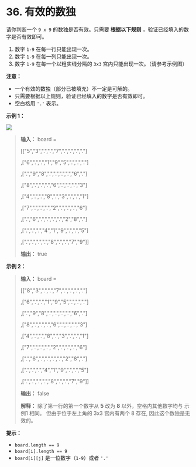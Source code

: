# 36. 有效的数独

请你判断一个 `9 x 9` 的数独是否有效。只需要 **根据以下规则**  ，验证已经填入的数字是否有效即可。

1.  数字 `1-9` 在每一行只能出现一次。
2.  数字 `1-9` 在每一列只能出现一次。
3.  数字 `1-9` 在每一个以粗实线分隔的 `3x3` 宫内只能出现一次。（请参考示例图）

**注意：**

*   一个有效的数独（部分已被填充）不一定是可解的。
*   只需要根据以上规则，验证已经填入的数字是否有效即可。
*   空白格用 `'.'` 表示。

**示例 1：**

![](http://public.file.lvshuhuai.cn/images\250px-sudoku-by-l2g-20050714svg.png)

> **输入：** board =
>
> \[\["5","3","\.","\.","7","\.","\.","\.","\."]
>
> ,\["6","\.","\.","1","9","5","\.","\.","\."]
>
> ,\["\.","9","8","\.","\.","\.","\.","6","\."]
>
> ,\["8","\.","\.","\.","6","\.","\.","\.","3"]
>
> ,\["4","\.","\.","8","\.","3","\.","\.","1"]
>
> ,\["7","\.","\.","\.","2","\.","\.","\.","6"]
>
> ,\["\.","6","\.","\.","\.","\.","2","8","\."]
>
> ,\["\.","\.","\.","4","1","9","\.","\.","5"]
>
> ,\["\.","\.","\.","\.","8","\.","\.","7","9"]]
>
> **输出：** true

**示例 2：**

> **输入：** board =
>
> \[\["8","3","\.","\.","7","\.","\.","\.","\."]
>
> ,\["6","\.","\.","1","9","5","\.","\.","\."]
>
> ,\["\.","9","8","\.","\.","\.","\.","6","\."]
>
> ,\["8","\.","\.","\.","6","\.","\.","\.","3"]
>
> ,\["4","\.","\.","8","\.","3","\.","\.","1"]
>
> ,\["7","\.","\.","\.","2","\.","\.","\.","6"]
>
> ,\["\.","6","\.","\.","\.","\.","2","8","\."]
>
> ,\["\.","\.","\.","4","1","9","\.","\.","5"]
>
> ,\["\.","\.","\.","\.","8","\.","\.","7","9"]]
>
> **输出：** false
>
> **解释：** 除了第一行的第一个数字从 **5**  改为 **8**  以外，空格内其他数字均与 示例1 相同。 但由于位于左上角的 3x3 宫内有两个 8 存在, 因此这个数独是无效的。

**提示：**

*   `board.length == 9`
*   `board[i].length == 9`
*   `board[i][j]` 是一位数字（`1-9`）或者 `'.'`